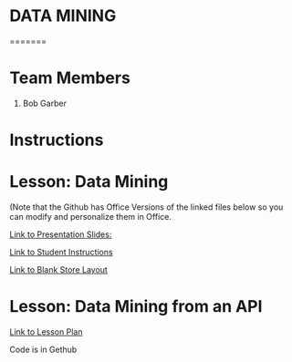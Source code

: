 
# DATA MINING
=======

# Team Members
1. Bob Garber
 

# Instructions
# Lesson: Data Mining
(Note that the Github has Office Versions of the linked files below so you can modify and personalize them in Office.

[Link to Presentation Slides:](https://docs.google.com/presentation/d/15nWpWcGRIUImwYmCyd8B1hHtwyr1EGVjeTxebaWSWbQ/edit?usp=sharing)

[Link to Student Instructions](https://docs.google.com/document/d/1SS6UciHIuhLwohg-rSF7TF0HJXZYXJ85pI58_3XSaM4/edit?usp=sharing)

[Link to Blank Store Layout](https://docs.google.com/drawings/d/1XUmgwojBZY3g_pzDWBMNhfnbhkLWgSnPJfEpqwV3YdQ/edit?usp=sharing)

# Lesson: Data Mining from an API
[Link to Lesson Plan](https://docs.google.com/document/d/1OhAFpZru7Y4lNI13A7Ch51f8ngQbHSLnFOtUnF3eNQ0/edit?usp=sharing)

Code is in Gethub
